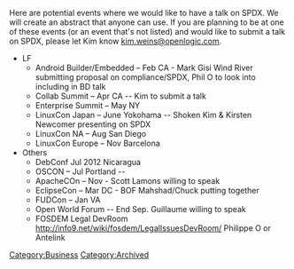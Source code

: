 Here are potential events where we would like to have a talk on SPDX. We
will create an abstract that anyone can use. If you are planning to be
at one of these events (or an event that's not listed) and would like to
submit a talk on SPDX, please let Kim know kim.weins@openlogic.com.

  - LF
      - Android Builder/Embedded – Feb CA - Mark Gisi Wind River
        submitting proposal on compliance/SPDX, Phil O to look into
        including in BD talk
      - Collab Summit – Apr CA -- Kim to submit a talk
      - Enterprise Summit – May NY
      - LinuxCon Japan – June Yokohama -- Shoken Kim & Kirsten Newcomer
        presenting on SPDX
      - LinuxCon NA – Aug San Diego
      - LinuxCon Europe – Nov Barcelona
  - Others
      - DebConf Jul 2012 Nicaragua
      - OSCON – Jul Portland --
      - ApacheCOn – Nov - Scott Lamons willing to speak
      - EclipseCon – Mar DC - BOF Mahshad/Chuck putting together
      - FUDCon – Jan VA
      - Open World Forum -- End Sep. Guillaume willing to speak
      - FOSDEM Legal DevRoom
        <http://info9.net/wiki/fosdem/LegalIssuesDevRoom/> Philippe O or
        Antelink

[Category:Business](Category:Business "wikilink")
[Category:Archived](Category:Archived "wikilink")
